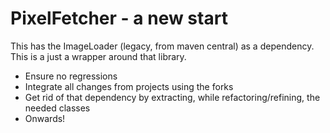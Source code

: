 # PixelFetcher - a new start

This has the ImageLoader (legacy, from maven central) as a dependency. This is a just a wrapper around that library.

- Ensure no regressions
- Integrate all changes from projects using the forks
- Get rid of that dependency by extracting, while refactoring/refining, the needed classes
- Onwards!

